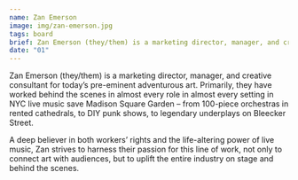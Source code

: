 ```yaml
---
name: Zan Emerson
image: img/zan-emerson.jpg
tags: board
brief: Zan Emerson (they/them) is a marketing director, manager, and creative consultant.
date: "01"
---
```


Zan Emerson (they/them) is a marketing director, manager, and creative consultant for today’s pre-eminent adventurous art. Primarily, they have worked behind the scenes in almost every role in almost every setting in NYC live music save Madison Square Garden – from 100-piece orchestras in rented cathedrals, to DIY punk shows, to legendary underplays on Bleecker Street.

A deep believer in both workers’ rights and the life-altering power of live music, Zan strives to harness their passion for this line of work, not only to connect art with audiences, but to uplift the entire industry on stage and behind the scenes.
